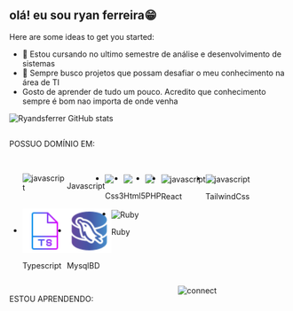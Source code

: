 ## olá! eu sou ryan ferreira😁


Here are some ideas to get you started:
- 🌱 Estou cursando no ultimo semestre de análise e desenvolvimento de sistemas
- 👯 Sempre busco projetos que possam desafiar o meu conhecimento na área de TI
- Gosto de aprender de tudo um pouco. Acredito que conhecimento sempre é bom nao importa de onde venha

![Ryandsferrer GitHub stats](https://github-readme-stats.vercel.app/api?username=Ryandsferrer&show_icons=true&theme=tokyonight)
##
POSSUO DOMÍNIO EM:
<div style='display:inline_block'>
   <br>

   <ul style='display: flex; flex-direction: row; flex-wrap: wrap; width: 90%; height: 30%;'>
      <li style='display: flex; justify-content: center; align-itens: center'>
        <img align='center' alt='javascript' src='https://img.icons8.com/?size=100&id=ouWtcsgDBiwO&format=png&color=000000' width='80'/>
        <p>Javascript</p> 
      </li>
      <li>
         <img align='center' src='https://img.icons8.com/?size=100&id=5cVdiiKKi0vX&format=png&color=000000' width='80'/>
         <p>Css3</p>
      </li>
      <li>
         <img align='center' src='https://img.icons8.com/?size=100&id=CMVEhOBzk3Zp&format=png&color=000000' width='80'/>
         <p>Html5</p>
      </li>
      <li>
         <img align='center' src='https://img.icons8.com/?size=100&id=JybIpZjjXT0F&format=png&color=000000' width='80'/>
         <p>PHP</p>
      </li>
      <li>
        <img align='center' alt='javascript' src='https://img.icons8.com/?size=100&id=t4YbEbA834uH&format=png&color=000000' width='80'/>
        <p>React</p>
      </li>
      <li>
         <img align='center' alt='javascript' src='https://img.icons8.com/nolan/64/tailwind_css.png' width='80'/>
         <p>TailwindCss</p>
      </li>
      <li>
         <img align='center' alt='javascript' src='https://github.com/Ryanferre/DogsImg/blob/main/typescript(1).png?raw=true' width='80'/>
         <p>Typescript</p>
      </li>
      <li>
         <img align='center' alt='Mysql' src='https://github.com/Ryanferre/DogsImg/blob/main/banco-de-dados-mysql(1).png?raw=true' width='80'/>
         <p>MysqlBD</p>
      </li>
      <li>
         <img align='center' alt='Ruby' src='https://img.icons8.com/nolan/64/ruby-programming-language.png' width='80'/>
         <p>Ruby</p>
      </li>
   </ul>

   <img align='right' alt='connect' src='https://media2.giphy.com/media/v1.Y2lkPTc5MGI3NjExd2xyM3V2NnI2dW1wbDByMWlramp1cWdkaG90c2Z0dDE2cnpyczA1cSZlcD12MV9pbnRlcm5hbF9naWZfYnlfaWQmY3Q9Zw/lQDdDwdZpfYRn1MsJy/giphy.gif' width='200' height='200'/>

</div>

##
ESTOU APRENDENDO:
<div style='display:inline_block'><br>

  
   
</div>
